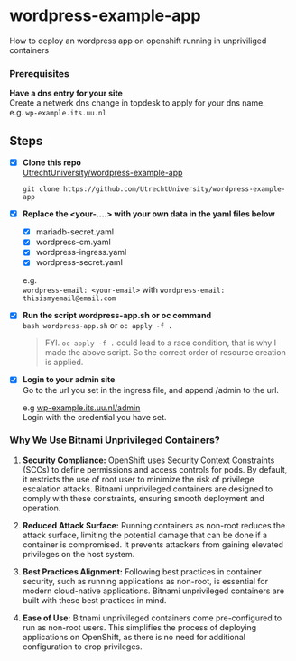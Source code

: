 # wordpress-example-app
How to deploy an wordpress app on openshift running in unpriviliged containers

### Prerequisites

**Have a dns entry for your site**  
  Create a netwerk dns change in topdesk to apply for your dns name.  
  e.g. `wp-example.its.uu.nl`

## Steps

- [x] **Clone this repo**  
[UtrechtUniversity/wordpress-example-app](https://github.com/UtrechtUniversity/wordpress-example-app)  

   `git clone https://github.com/UtrechtUniversity/wordpress-example-app`  

- [x] **Replace the <your-....> with your own data in the yaml files below**  

     * [x] mariadb-secret.yaml
     * [x] wordpress-cm.yaml
     * [x] wordpress-ingress.yaml
     * [x] wordpress-secret.yaml
   
   e.g.  
   `wordpress-email: <your-email>` with `wordpress-email: thisismyemail@email.com`

- [x] **Run the script wordpress-app.sh or oc command**  
   `bash wordpress-app.sh` or `oc apply -f .`  
   
   > FYI. `oc apply -f .` could lead to a race condition, that is why I made the above script. So the correct order of resource creation is applied.  

- [x] **Login to your admin site**  
   Go to the url you set in the ingress file, and append /admin to the url.  

   e.g [wp-example.its.uu.nl/admin](https://wp-example.its.uu.nl/admin)  
   Login with the credential you have set.

### Why We Use Bitnami Unprivileged Containers?

1. **Security Compliance:**
   OpenShift uses Security Context Constraints (SCCs) to define permissions and access controls for pods. By default, it restricts the use of root user to minimize the risk of privilege escalation attacks. Bitnami unprivileged containers are designed to comply with these constraints, ensuring smooth deployment and operation.

2. **Reduced Attack Surface:**
   Running containers as non-root reduces the attack surface, limiting the potential damage that can be done if a container is compromised. It prevents attackers from gaining elevated privileges on the host system.

3. **Best Practices Alignment:**
   Following best practices in container security, such as running applications as non-root, is essential for modern cloud-native applications. Bitnami unprivileged containers are built with these best practices in mind.

4. **Ease of Use:**
   Bitnami unprivileged containers come pre-configured to run as non-root users. This simplifies the process of deploying applications on OpenShift, as there is no need for additional configuration to drop privileges.

